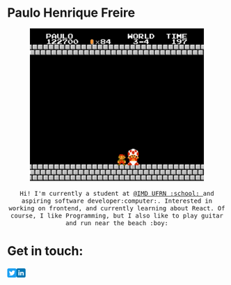 
# Paulo Henrique Freire

  <p align="center">
  <img src="https://github.com/Paulof53/Paulof53/blob/master/thankyoumario.gif?raw=true" width=400>
  <br><br>

<samp>
    Hi! I'm currently a student at <a href="https://imd.ufrn.br/portal/">@IMD UFRN :school: </a> and aspiring software developer:computer:. Interested in working on frontend, and currently learning about React.  Of course, I like Programming, but I also like to play guitar and run near the beach :boy:
  </samp>
</p>

# Get in touch:
<!-- 
[Twitter](https://twitter.com/freireopaulo)
[Linkedin] (https://www.linkedin.com/in/phfreire)
[E-mail] (mailto:paulo.freire53@gmail.com)
-->
### 
<a href="https://twitter.com/freireopaulo">
  <img align="left" alt="Vedant Jajoo Twitter" width="21px" src="https://raw.githubusercontent.com/edent/SuperTinyIcons/099dc12b59179d07d534069bc8551718f786d91a/images/svg/twitter.svg" />
</a>
<a href="https://www.linkedin.com/in/phfreire/">
  <img align="left" alt="Vedant Jajoo Linkdin" width="21px" src="https://raw.githubusercontent.com/edent/SuperTinyIcons/099dc12b59179d07d534069bc8551718f786d91a/images/svg/linkedin.svg" />
</a>
